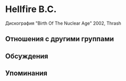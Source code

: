 # Hellfire B.C.

Дискография
"Birth Of The Nuclear Age" 2002, Thrash

## Отношения с другими группами


## Обсуждения


## Упоминания

